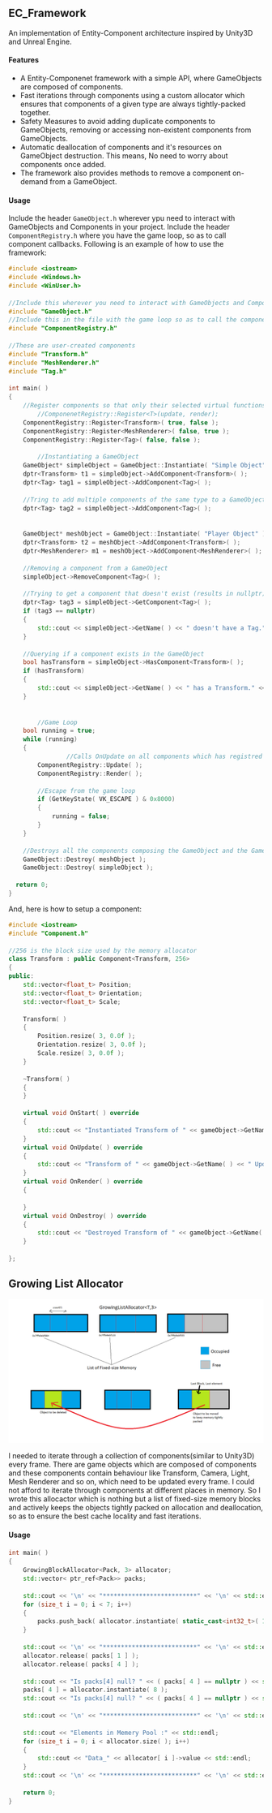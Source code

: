 ## EC_Framework
An implementation of Entity-Component architecture inspired by Unity3D and Unreal Engine.

#### Features
* A Entity-Componenet framework with a simple API, where GameObjects are composed of components.
* Fast iterations through components using a custom allocator which ensures that components of a given type are always tightly-packed together.
* Safety Measures to avoid adding duplicate components to GameObjects, removing or accessing non-existent components from GameObjects.
* Automatic deallocation of components and it's resources on GameObject destruction. This means, No need to worry about components once added.
* The framework also provides methods to remove a component on-demand from a GameObject.

#### Usage
Include the header `GameObject.h` wherever ypu need to interact with GameObjects and Components in your project. Include the header `ComponentRegistry.h` where you have the game loop, so as to call component callbacks. Following is an example of how to use the framework:

```c++
#include <iostream>
#include <Windows.h>
#include <WinUser.h>

//Include this wherever you need to interact with GameObjects and Components
#include "GameObject.h"
//Include this in the file with the game loop so as to call the component callbacks accordingly
#include "ComponentRegistry.h"

//These are user-created components 
#include "Transform.h"
#include "MeshRenderer.h"
#include "Tag.h"

int main( )
{
	//Register components so that only their selected virtual functions are called
        //ComponenetRegistry::Register<T>(update, render);
	ComponentRegistry::Register<Transform>( true, false );
	ComponentRegistry::Register<MeshRenderer>( false, true );
	ComponentRegistry::Register<Tag>( false, false );

        //Instantiating a GameObject
	GameObject* simpleObject = GameObject::Instantiate( "Simple Object" );
	dptr<Transform> t1 = simpleObject->AddComponent<Transform>( );
	dptr<Tag> tag1 = simpleObject->AddComponent<Tag>( );

	//Tring to add multiple components of the same type to a GameObject
	dptr<Tag> tag2 = simpleObject->AddComponent<Tag>( );


	GameObject* meshObject = GameObject::Instantiate( "Player Object" );
	dptr<Transform> t2 = meshObject->AddComponent<Transform>( );
	dptr<MeshRenderer> m1 = meshObject->AddComponent<MeshRenderer>( );

	//Removing a component from a GameObject
	simpleObject->RemoveComponent<Tag>( );
  
	//Trying to get a component that doesn't exist (results in nullptr)
	dptr<Tag> tag3 = simpleObject->GetComponent<Tag>( );
	if (tag3 == nullptr)
	{
		std::cout << simpleObject->GetName( ) << " doesn't have a Tag." << std::endl;
	}
  
	//Querying if a component exists in the GameObject
	bool hasTransform = simpleObject->HasComponent<Transform>( );
	if (hasTransform)
	{
		std::cout << simpleObject->GetName( ) << " has a Transform." << std::endl;
	}


        //Game Loop
	bool running = true;
	while (running)
	{
                //Calls OnUpdate on all components which has registred it's OnUpdate function
		ComponentRegistry::Update( );
		ComponentRegistry::Render( );

		//Escape from the game loop
		if (GetKeyState( VK_ESCAPE ) & 0x8000)
		{
			running = false;
		}
	}

	//Destroys all the components composing the GameObject and the GameObject itself
	GameObject::Destroy( meshObject );
	GameObject::Destroy( simpleObject );
  
  return 0;
}
```
And, here is how to setup a component:

```c++
#include <iostream>
#include "Component.h"

//256 is the block size used by the memory allocator
class Transform : public Component<Transform, 256>
{
public:
	std::vector<float_t> Position;
	std::vector<float_t> Orientation;
	std::vector<float_t> Scale;

	Transform( )
	{
		Position.resize( 3, 0.0f );
		Orientation.resize( 3, 0.0f );
		Scale.resize( 3, 0.0f );
	}

	~Transform( )
	{
	}

	virtual void OnStart( ) override
	{
		std::cout << "Instantiated Transform of " << gameObject->GetName( ) << std::endl;
	}
	virtual void OnUpdate( ) override
	{
		std::cout << "Transform of " << gameObject->GetName( ) << " Updated." << std::endl;
	}
	virtual void OnRender( ) override
	{

	}
	virtual void OnDestroy( ) override
	{
		std::cout << "Destroyed Transform of " << gameObject->GetName( ) << std::endl;
	}

};
```
## Growing List Allocator

![growinglistallocator](https://github.com/fishingGrapes/EC_Framework/blob/master/images/growinglistallocator.png)

I needed to iterate through a collection of components(similar to Unity3D) every frame. There are game objects which are composed of components and these components contain behaviour like Transform, Camera, Light, Mesh Renderer and so on, which need to be updated every frame. I could not afford to iterate through components at different places in memory. So I wrote this allocactor which is nothing but a list of fixed-size memory blocks and actively keeps the objects tightly packed on allocation and deallocation, so as to ensure the best cache locality and fast iterations. 

#### Usage
```c++
int main( )
{
	GrowingBlockAllocator<Pack, 3> allocator;
	std::vector< ptr_ref<Pack>> packs;

	std::cout << '\n' << "**************************" << '\n' << std::endl;
	for (size_t i = 0; i < 7; i++)
	{
		packs.push_back( allocator.instantiate( static_cast<int32_t>( 1 + i ) ) );
	}

	std::cout << '\n' << "**************************" << '\n' << std::endl;
	allocator.release( packs[ 1 ] );
	allocator.release( packs[ 4 ] );

	std::cout << "Is packs[4] null? " << ( packs[ 4 ] == nullptr ) << std::endl;
	packs[ 4 ] = allocator.instantiate( 8 );
	std::cout << "Is packs[4] null? " << ( packs[ 4 ] == nullptr ) << std::endl;

	std::cout << '\n' << "**************************" << '\n' << std::endl;

	std::cout << "Elements in Memery Pool :" << std::endl;
	for (size_t i = 0; i < allocator.size( ); i++)
	{
		std::cout << "Data_" << allocator[ i ]->value << std::endl;
	}
	std::cout << '\n' << "**************************" << '\n' << std::endl;

	return 0;
}
```
